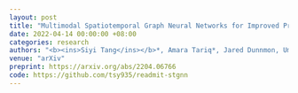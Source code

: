 ```yaml
---
layout: post
title: "Multimodal Spatiotemporal Graph Neural Networks for Improved Prediction of 30-Day All-Cause Hospital Readmission"
date: 2022-04-14 00:00:00 +08:00
categories: research
authors: "<b><ins>Siyi Tang</ins></b>*, Amara Tariq*, Jared Dunnmon, Umesh Sharma, Praneetha Elugunti, Daniel Rubin, Bhavik N. Patel, Imon Banerjee"
venue: "arXiv"
preprint: https://arxiv.org/abs/2204.06766
code: https://github.com/tsy935/readmit-stgnn
---
```

